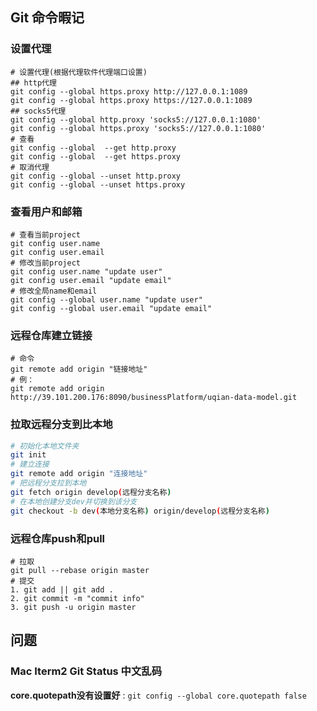 ## Git 命令暇记

### 设置代理

```shell
# 设置代理(根据代理软件代理端口设置)
## http代理
git config --global https.proxy http://127.0.0.1:1089
git config --global https.proxy https://127.0.0.1:1089
## socks5代理
git config --global http.proxy 'socks5://127.0.0.1:1080'
git config --global https.proxy 'socks5://127.0.0.1:1080'
# 查看
git config --global  --get http.proxy
git config --global  --get https.proxy
# 取消代理
git config --global --unset http.proxy
git config --global --unset https.proxy
```

### 查看用户和邮箱

```shell
# 查看当前project
git config user.name   
git config user.email
# 修改当前project
git config user.name "update user"
git config user.email "update email"
# 修改全局name和email
git config --global user.name "update user"
git config --global user.email "update email"
```

### 远程仓库建立链接

```shell
# 命令
git remote add origin "链接地址"
# 例：
git remote add origin  http://39.101.200.176:8090/businessPlatform/uqian-data-model.git
```

### 拉取远程分支到比本地

```bash
# 初始化本地文件夹
git init
# 建立连接
git remote add origin "连接地址"
# 把远程分支拉到本地
git fetch origin develop(远程分支名称)
# 在本地创建分支dev并切换到该分支
git checkout -b dev(本地分支名称) origin/develop(远程分支名称)
```

### 远程仓库push和pull

```shell
# 拉取
git pull --rebase origin master
# 提交
1. git add || git add . 
2. git commit -m "commit info"
3. git push -u origin master
```



## 问题

### Mac Iterm2 Git Status 中文乱码

**core.quotepath没有设置好** : `git config --global core.quotepath false`

